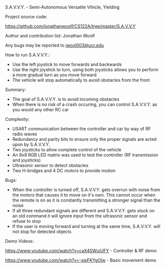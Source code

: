 S.A.V.V.Y. - Semi-Autonomous Versatile Vihicle, Yielding

Project source code:

https://github.com/jonathanwoolf/CS122A/tree/master/S.A.V.V.Y

Author and contribution list: Jonathan Woolf 

Any bugs may be reported to jwool003@ucr.edu

How to run S.A.V.V.Y.:

* Use the left joystick to move forwards and backwards
* Use the right joystick to turn, using both joysticks allows you to perform a more gradual turn as you move forward
* The vehicle will stop automatically to avoid obstacles from the front

Summary:

* The goal of S.A.V.V.Y. is to avoid incoming obstacles
* When there is no risk of a crash occuring, you can control S.A.V.V.Y. as you would any other RC car

Complexity:

* USART communication between the controller and car by way of RF radio waves
* Redundancy and parity bits to ensure only the proper signals are acted upon by S.A.V.V.Y.
* Two joysticks to allow complete control of the vehicle
* An 8x8 RGB LED matrix was used to test the controller (RF transmission and joysticks)
* Ultrasonic sensor to detect obstacles
* Two H-bridges and 4 DC motors to provide motion

Bugs:

* When the controller is turned off, S.A.V.V.Y. gets overrun with noise from the motors that causes it to move on it's own. 
  This cannot occur when the remote is on as it is constantly transmitting a stronger signal than the noise 
* If all three redundant signals are different and S.A.V.V.Y. gets stuck on an old command it will ignore input from the ultrasonic 
  sensor and refuse to stop
* If the user is moving forward and turning at the same time, S.A.V.V.Y. will not stop for detected objects

Demo Videos:

https://www.youtube.com/watch?v=caX4SWuiUFY - Controller & RF demo

https://www.youtube.com/watch?v=-sieFKYgOlw - Basic movement demo
